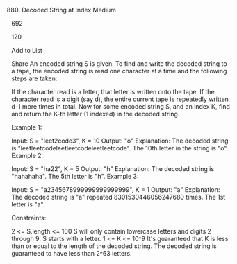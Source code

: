 880. Decoded String at Index
Medium

692

120

Add to List

Share
An encoded string S is given.  To find and write the decoded string to a tape, the encoded string is read one character at a time and the following steps are taken:

If the character read is a letter, that letter is written onto the tape.
If the character read is a digit (say d), the entire current tape is repeatedly written d-1 more times in total.
Now for some encoded string S, and an index K, find and return the K-th letter (1 indexed) in the decoded string.



Example 1:

Input: S = "leet2code3", K = 10
Output: "o"
Explanation:
The decoded string is "leetleetcodeleetleetcodeleetleetcode".
The 10th letter in the string is "o".
Example 2:

Input: S = "ha22", K = 5
Output: "h"
Explanation:
The decoded string is "hahahaha".  The 5th letter is "h".
Example 3:

Input: S = "a2345678999999999999999", K = 1
Output: "a"
Explanation:
The decoded string is "a" repeated 8301530446056247680 times.  The 1st letter is "a".


Constraints:

2 <= S.length <= 100
S will only contain lowercase letters and digits 2 through 9.
S starts with a letter.
1 <= K <= 10^9
It's guaranteed that K is less than or equal to the length of the decoded string.
The decoded string is guaranteed to have less than 2^63 letters.
